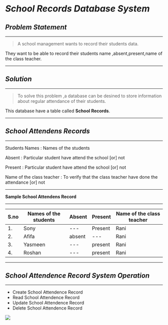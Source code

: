# *School Records Database System*
## *Problem Statement*
***
>A school management wants to record their students data.

They want to be able to record their students name ,absent,present,name of the class teacher. 
***
## *Solution*
***
>To solve this problem ,a database can be desined to store information about regular attendance of their students.

This database have a table called **School Records**.

***
## *School Attendens Records*

***
Students Names              : Names of the students

Absent                      : Particular student have attend the school [or] 
not

Present                     : Particular student have attend the school [or] 
not

Name of the class teacher : To verify that the class teacher have done the attendance [or] not
***
**Sample School Attendens Record**

***

| S.no | Names of the students | Absent | Present | Name of the class teacher   |
|--- | --- | --- | --- | ---|
| 1. | Sony                    |  ---|  Present    | Rani
| 2. | Afifa                   |   absent |  ---  | Rani
| 3. | Yasmeen| --- |  present |  Rani
| 4. | Roshan | --- |  present | Rani
***
 ## *School Attendence Record System Operation*
***
 - Create School Attendence Record
 - Read School Attendence Record
 - Update School Attendence Record
 - Delete School Attendence Record

 ![](https://m.media-amazon.com/images/I/71fRvNABPZL._CR0,204,1224,1224_UX256.jpg)
